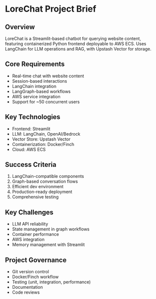 # LoreChat Project Brief

## Overview
LoreChat is a Streamlit-based chatbot for querying website content, featuring containerized Python frontend deployable to AWS ECS. Uses LangChain for LLM operations and RAG, with Upstash Vector for storage.

## Core Requirements
- Real-time chat with website content
- Session-based interactions
- LangChain integration
- LangGraph-based workflows
- AWS service integration
- Support for ~50 concurrent users

## Key Technologies
- Frontend: Streamlit
- LLM: LangChain, OpenAI/Bedrock
- Vector Store: Upstash Vector
- Containerization: Docker/Finch
- Cloud: AWS ECS

## Success Criteria
1. LangChain-compatible components
2. Graph-based conversation flows
3. Efficient dev environment
4. Production-ready deployment
5. Comprehensive testing

## Key Challenges
- LLM API reliability
- State management in graph workflows
- Container performance
- AWS integration
- Memory management with Streamlit

## Project Governance
- Git version control
- Docker/Finch workflow
- Testing (unit, integration, performance)
- Documentation
- Code reviews
